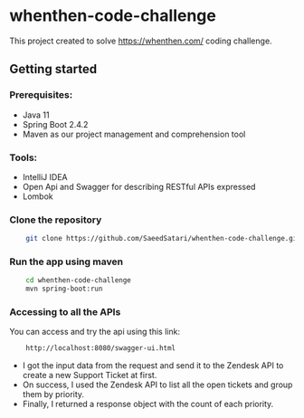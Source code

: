 # whenthen-code-challenge

This project created to solve https://whenthen.com/ coding challenge.

## Getting started

### Prerequisites:

- Java 11
- Spring Boot 2.4.2
- Maven as our project management and comprehension tool

### Tools:
- IntelliJ IDEA
- Open Api and Swagger for describing RESTful APIs expressed
- Lombok 

### Clone the repository

```bash
    git clone https://github.com/SaeedSatari/whenthen-code-challenge.git
```

### Run the app using maven

```bash
    cd whenthen-code-challenge
    mvn spring-boot:run
```

### Accessing to all the APIs

You can access and try the api using this link: 

```bash
    http://localhost:8080/swagger-ui.html
```

- I got the input data from the request and send it to the Zendesk API to create a new Support Ticket at first.
- On success, I used the Zendesk API to list all the open tickets and group them by priority. 
- Finally, I returned a response object with the count of each priority.